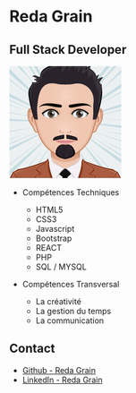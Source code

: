 # Reda Grain
## Full Stack Developer
![Image](./img/image.png)

- Compétences Techniques
  - HTML5
  - CSS3
  - Javascript
  - Bootstrap 
  - REACT
  - PHP
  - SQL / MYSQL

- Compétences Transversal
  - La créativité
  - La gestion du temps
  - La communication

## Contact
- [Github - Reda Grain](https://github.com/grain03/)
- [LinkedIn - Reda Grain](https://www.linkedin.com/in/redagrain/)
